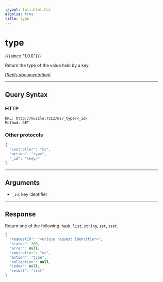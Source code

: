 ```yaml
---
layout: full.html.hbs
algolia: true
title: type
---
```


# type

{{{since "1.0.0"}}}

Return the type of the value held by a key.

[[_Redis documentation_]](https://redis.io/commands/type)

---

## Query Syntax

### HTTP

```http
URL: http://kuzzle:7512/ms/_type/<_id>
Method: GET
```

### Other protocols

```js
{
  "controller": "ms",
  "action": "type",
  "_id": "<key>"
}
```

---

## Arguments

* `_id`: key identifier

---

## Response

Return one of the following: `hash`, `list`, `string`, `set`, `zset`.

```javascript
{
  "requestId": "<unique request identifier>",
  "status": 200,
  "error": null,
  "controller": "ms",
  "action": "type",
  "collection": null,
  "index": null,
  "result": "list"
}
```
